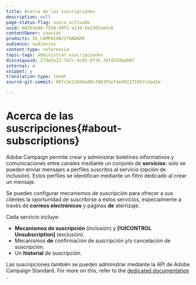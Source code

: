 ```yaml
---
title: Acerca de las suscripciones
description: null
page-status-flag: nunca activado
uuid: b0263e40-f910-49f2-a138-0a1302aeec6
contentOwner: sauviat
products: SG_CAMPAIGN/STANDARD
audience: audiences
content-type: referencia
topic-tags: administrar suscripciones
discoiquuid: 27de5a13-7b7c-4c91-bf26-3dfd324beb8f
internal: n
snippet: y
translation-type: tm+mt
source-git-commit: 00fc2e12669a00c788355ef4e492375957cdad2e

---
```



# Acerca de las suscripciones{#about-subscriptions}

Adobe Campaign permite crear y administrar boletines informativos y comunicaciones entre canales mediante un conjunto de **servicios**: solo se pueden enviar mensajes a perfiles suscritos al servicio (opción de inclusión). Estos perfiles se identifican mediante un filtro dedicado al crear un mensaje.

Se pueden configurar mecanismos de suscripción para ofrecer a sus clientes la oportunidad de suscribirse a estos servicios, especialmente a través de **correos electrónicos** y páginas **de** aterrizaje.

Cada servicio incluye:

* **Mecanismos de suscripción** (inclusión) y **[!UICONTROL Unsubscription]** (exclusión).
* Mecanismos **de** confirmación de suscripción y/o cancelación de suscripción.
* Un **historial** de suscripción.

Las suscripciones también se pueden administrar mediante la API de Adobe Campaign Standard. For more on this, refer to the [dedicated documentation](https://final-docs.campaign.adobe.com/doc/standard/en/api/ACS_API.html#managing-subscriptions) .
